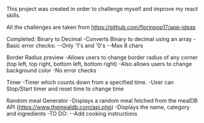 This project was created in order to challenge myself and improve my react skills.

All the challenges are taken from https://github.com/florinpop17/app-ideas


Completed:
Binary to Decimal
-Converts Binary to decimal using an array
-Basic error checks:
--Only '1's and '0's
--Max 8 chars

Border Radius preview
-Allows users to change border radius of any corner (top left, top right, bottom left, bottom right)
-Also allows users to change background color
-No error checks

Timer
-Timer which counts down from a specified time.
-User can Stop/Start timer and reset time to change time

Random meal Generator 
-Displays a random meal fetched from the mealDB API (https://www.themealdb.com/api.php)
-Displays the name, category and ingredients
-TO DO:
--Add cooking instructions

